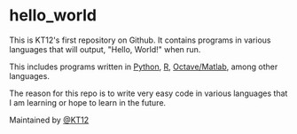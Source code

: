 # hello_world

This is KT12's first repository on Github.  It contains programs in various languages that will output, "Hello, World!" when run.

This includes programs written in [Python](https://github.com/KT12/hello_world/blob/master/hello_world.py), [R](https://github.com/KT12/hello_world/blob/master/hello_world.R), [Octave/Matlab](https://github.com/KT12/hello_world/blob/master/hello_world.m), among other languages.

The reason for this repo is to write very easy code in various languages that I am learning or hope to learn in the future.

Maintained by [@KT12](https://github.com/KT12)
